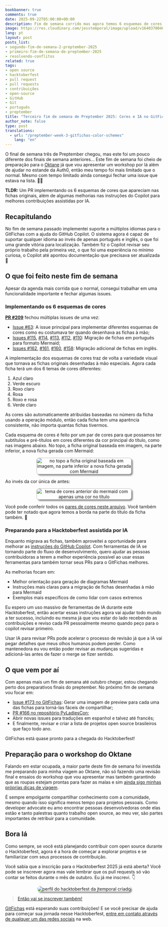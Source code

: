 ```yaml
---
bookbanner: true
comments: true
date: 2025-09-22T05:00:00+00:00
description: Fim de semana corrido mas agora temos 6 esquemas de cores diferentes no GitFichas 🎨
image: https://res.cloudinary.com/jesstemporal/image/upload/v1640370040/covers/variados_aanizj.png
lang: pt
layout: post
posts_list:
- segundo-fim-de-semana-2-preptember-2025
- primeiro-fim-de-semana-de-preptember-2025
- resolvendo-conflitos
related: true
tags:
- open source
- hacktoberfest
- pull request
- pull requests
- contribuições
- open-source
- GitHub
- Git
- português
- preptember
title: "Terceiro fim de semana de Preptember 2025: Cores e IA no GitFichas"
author_note: false
type: post
translations:
  - url: "/preptember-week-3-gitfichas-color-schemes"
    lang: "en"
---
```


O final de semana três de Preptember chegou, mas este foi um pouco diferente dos finais de semana anteriores... Este fim de semana foi cheio de preparação para o [Oktane](https://www.okta.com/oktane/) já que vou apresentar um workshop por lá além de ajudar no estande da Auth0, então meu tempo foi mais limitado que o normal. Mesmo com tempo limitado ainda consegui fechar uma issue que estava na lista. 🎉🎉

**TLDR:** Um PR implementando os 6 esquemas de cores que apareciam nas fichas originais, além de algumas melhorias nas instruções do Copilot para melhores contribuições assistidas por IA.

## Recapitulando

No fim de semana passado implementei suporte a múltiplos idiomas para o GitFichas com a ajuda do GitHub Copilot. O sistema agora é capaz de suportar qualquer idioma ao invés de apenas português e inglês, o que foi uma grande vitória para localização. Também fiz o Copilot revisar seu próprio trabalho pela primeira vez, o que foi uma experiência no mínimo curiosa, o Copilot até apontou documentação que precisava ser atualizada 👀

## O que foi feito neste fim de semana

Apesar da agenda mais corrida que o normal, consegui trabalhar em uma funcionalidade importante e fechar algumas issues.

### Implementando os 6 esquemas de cores

**[PR #209](https://github.com/jtemporal/gitfichas/pull/209)** fechou múltiplas issues de uma vez:

- [Issue #63](https://github.com/jtemporal/gitfichas/issues/63): A issue principal para implementar diferentes esquemas de cores como eu costumava ter quando desenhava as fichas à mão;
- [Issues #115](https://github.com/jtemporal/gitfichas/issues/115), [#114](https://github.com/jtemporal/gitfichas/issues/114), [#113](https://github.com/jtemporal/gitfichas/issues/113), [#112](https://github.com/jtemporal/gitfichas/issues/112), [#110](https://github.com/jtemporal/gitfichas/issues/110): Migração de fichas em português para formato Mermaid;
- [Issues #162](https://github.com/jtemporal/gitfichas/issues/162), [#161](https://github.com/jtemporal/gitfichas/issues/161), [#160](https://github.com/jtemporal/gitfichas/issues/160), [#158](https://github.com/jtemporal/gitfichas/issues/158): Migração adicional de fichas em inglês.

A implementação dos esquemas de cores traz de volta a variedade visual que tornava as fichas originais desenhadas à mão especiais. Agora cada ficha terá um dos 6 temas de cores diferentes:

1. Azul claro
2. Verde escuro
3. Roxo claro
4. Rosa
5. Roxo e rosa
6. Verde claro

As cores são automaticamente atribuídas baseadas no número da ficha usando a operação módulo, então cada ficha tem uma aparência consistente, não importa quantas fichas tivermos.

Cada esquema de cores é feito por um par de cores para que possamos ter subtítulos e pré-títulos em cores diferentes da cor principal do título, como nas imagens abaixo. No topo, a ficha original baseada em imagem, na parte inferior, a nova ficha gerada com Mermaid:

<center>
<img src="https://res.cloudinary.com/jesstemporal/image/upload/v1758551570/gitfichas/IMG_0783_hr6q73.png" alt="no topo a ficha original baseada em imagem, na parte inferior a nova ficha gerada com Mermaid" style="box-shadow: 4px 4px 4px rgba(51,51,51,0.57); border-radius: 8px; max-width: 60%; border: 1px solid #b6b6b6ff; " />
</center>

Ao invés da cor única de antes:

<center>
<img src="https://res.cloudinary.com/jesstemporal/image/upload/v1758551571/gitfichas/IMG_0781_b5by6k.jpg" alt="tema de cores anterior do mermaid com apenas uma cor no título" style="box-shadow: 4px 4px 4px rgba(51,51,51,0.57); border-radius: 8px; max-width: 60%; border: 1px solid #b6b6b6ff; " />
</center>

Você pode conferir todos os [pares de cores neste arquivo](https://github.com/jtemporal/gitfichas/blob/3a23f984df5d9536ac6176f8367cb872d79c1b07/_includes/mermaid-graphs.html#L11-L29). Você também pode ter notado que agora temos a borda na parte do título da ficha também. 🎉

### Preparando para a Hacktoberfest assistida por IA

Enquanto migrava as fichas, também aproveitei a oportunidade para melhorar as [instruções do GitHub Copilot](https://github.com/jtemporal/gitfichas/blob/main/.github/copilot-instructions.md). Com ferramentas de IA se tornando parte do fluxo de desenvolvimento, quero ajudar as pessoas contribuidoras a terem a melhor experiência possível ao usar essas ferramentas para também tornar seus PRs para o GitFichas melhores.

As melhorias focam em:
- Melhor orientação para geração de diagramas Mermaid
- Instruções mais claras para a migração de fichas desenhadas à mão para Mermaid
- Exemplos mais específicos de como lidar com casos extremos

Eu espero um uso massivo de ferramentas de IA durante este Hacktoberfest, então acertar essas instruções agora vai ajudar todo mundo a ter sucesso, incluindo eu mesma já que vou estar do lado recebendo as contribuições e reviso cada PR pessoalmente mesmo quando peço para o copilot revisar primeiro.

Usar IA para revisar PRs pode acelerar o processo de revisão já que a IA vai pegar detalhes que meus olhos humanos podem perder. Como mantenedora eu vou então poder revisar as mudanças sugeridas e adicioná-las antes de fazer o merge se fizer sentido.

## O que vem por aí

Com apenas mais um fim de semana até outubro chegar, estou chegando perto dos preparativos finais do preptember. No próximo fim de semana vou focar em:

- [Issue #173 no GitFichas](https://github.com/jtemporal/gitfichas/issues/173): Gerar uma imagem de preview para cada uma das fichas para torná-las fáceis de compartilhar;
- [PR #166 no repositório PyLadiesCon](https://github.com/pyladies/pyladiescon-portal);
- Abrir novas issues para traduções em espanhol e talvez até francês;
- E finalmente, revisar e criar a lista de projetos open source brasileiros que faço todo ano.

GitFichas está quase pronto para a chegada do Hacktoberfest!

## Preparação para o workshop do Oktane

Falando em estar ocupada, a maior parte deste fim de semana foi investida me preparando para minha viagem ao Oktane, não só fazendo uma revisão final e ensaios do workshop que vou apresentar mas também garantindo que as roupas estejam prontas para fazer as malas e sim [ainda sigo minhas próprias dicas de viagem](https://jtemporal.com/sete-dicas-para-viajar-com-tranquilidade/).

É sempre empolgante compartilhar conhecimento com a comunidade, mesmo quando isso significa menos tempo para projetos pessoais. Como developer advocate eu amo encontrar pessoas desenvolvedoras onde elas estão e tanto palestras quanto trabalho open source, ao meu ver, são partes importantes de retribuir para a comunidade.

## Bora lá

Como sempre, se você está planejando contribuir com open source durante o Hacktoberfest, agora é a hora de começar a explorar projetos e se familiarizar com seus processos de contribuição.

Você sabia que a inscrição para o Hacktoberfest 2025 já está aberta? Você pode se inscrever agora mas vale lembrar que os pull requests só vão contar se feitos durante o mês de outubro. Eu já me inscrevi. 👇

<center>
<img alt="perfil do hacktoberfest da jtemporal criado" src="https://res.cloudinary.com/jesstemporal/image/upload/v1758493970/jtemporal-hacktoberfest-profile-created.png"  style="max-width: 60%; border-radius: 8px; box-shadow: 4px 4px 4px rgba(51, 51, 51, 0.57);" />
</center>


> [Então vai se inscrever também!](https://hacktoberfest.com/)

[GitFichas](https://github.com/jtemporal/gitfichas) está esperando suas contribuições! E se você precisar de ajuda para começar sua jornada nesse Hacktoberfest, [entre em contato através de qualquer um das redes sociais](http://jtemporal.com/sociais/) na web.
